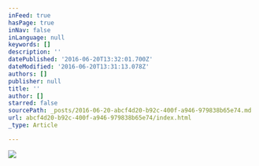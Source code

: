 ```yaml
---
inFeed: true
hasPage: true
inNav: false
inLanguage: null
keywords: []
description: ''
datePublished: '2016-06-20T13:32:01.700Z'
dateModified: '2016-06-20T13:31:13.078Z'
authors: []
publisher: null
title: ''
author: []
starred: false
sourcePath: _posts/2016-06-20-abcf4d20-b92c-400f-a946-979838b65e74.md
url: abcf4d20-b92c-400f-a946-979838b65e74/index.html
_type: Article

---
```

![](https://the-grid-user-content.s3-us-west-2.amazonaws.com/87773ed1-9f1d-453f-b49c-6b22559c7b87.jpg)